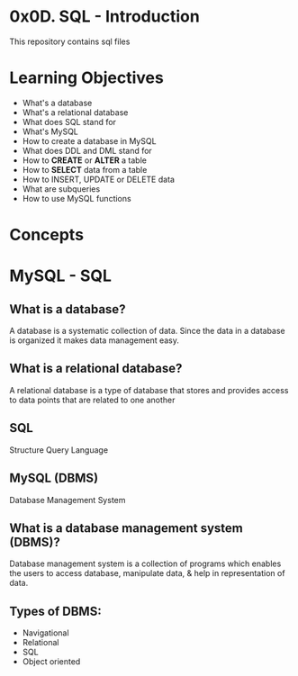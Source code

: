 # 0x0D. SQL - Introduction
This repository contains sql files
# Learning Objectives
* What's a database 
* What's a relational database
* What does SQL stand for
* What's MySQL
* How to create a database in MySQL
* What does  DDL and DML stand for
* How to **CREATE** or **ALTER** a table
* How to **SELECT** data from a table
* How to INSERT, UPDATE or DELETE data
* What are subqueries
* How to use MySQL functions


# Concepts
# MySQL - SQL
## What is a database?
A database is a systematic collection of data. Since the data in a database is organized it makes data
management easy.
## What is a relational database?
A relational database is a type of database that stores and provides access to data points that are related
to one another
## SQL
Structure Query Language
## MySQL (DBMS)
Database Management System

## What is a database management system (DBMS)?
Database management system is a collection of programs which enables the users to access database, manipulate
data, & help in representation of data.

## Types of DBMS:
* Navigational
* Relational
* SQL
* Object oriented
